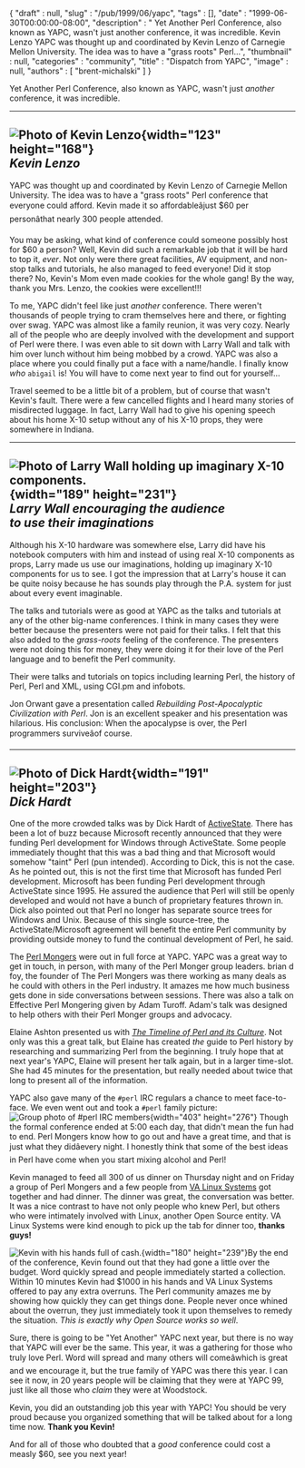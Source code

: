 {
   "draft" : null,
   "slug" : "/pub/1999/06/yapc",
   "tags" : [],
   "date" : "1999-06-30T00:00:00-08:00",
   "description" : " Yet Another Perl Conference, also known as YAPC, wasn't just another conference, it was incredible. Kevin Lenzo YAPC was thought up and coordinated by Kevin Lenzo of Carnegie Mellon University. The idea was to have a &quot;grass roots&quot; Perl...",
   "thumbnail" : null,
   "categories" : "community",
   "title" : "Dispatch from YAPC",
   "image" : null,
   "authors" : [
      "brent-michalski"
   ]
}





Yet Another Perl Conference, also known as YAPC, wasn't just *another*
conference, it was incredible.

  -----------------------------------------------------------------------------------------
  ![Photo of Kevin Lenzo](/images/_pub_1999_06_yapc/kevin.jpg){width="123" height="168"}\
  *Kevin Lenzo*
  -----------------------------------------------------------------------------------------

YAPC was thought up and coordinated by Kevin Lenzo of Carnegie Mellon
University. The idea was to have a "grass roots" Perl conference that
everyone could afford. Kevin made it so affordableâjust \$60 per
personâthat nearly 300 people attended.

You may be asking, what kind of conference could someone possibly host
for \$60 a person? Well, Kevin did such a remarkable job that it will be
hard to top it, *ever*. Not only were there great facilities, AV
equipment, and non-stop talks and tutorials, he also managed to feed
everyone! Did it stop there? No, Kevin's Mom even made cookies for the
whole gang! By the way, thank you Mrs. Lenzo, the cookies were
excellent!!!

To me, YAPC didn't feel like just *another* conference. There weren't
thousands of people trying to cram themselves here and there, or
fighting over swag. YAPC was almost like a family reunion, it was very
cozy. Nearly all of the people who are deeply involved with the
development and support of Perl were there. I was even able to sit down
with Larry Wall and talk with him over lunch without him being mobbed by
a crowd. YAPC was also a place where you could finally put a face with a
name/handle. I finally know *who* `abigail` is! You will have to come
next year to find out for yourself...

Travel seemed to be a little bit of a problem, but of course that wasn't
Kevin's fault. There were a few cancelled flights and I heard many
stories of misdirected luggage. In fact, Larry Wall had to give his
opening speech about his home X-10 setup without any of his X-10 props,
they were somewhere in Indiana.

  ------------------------------------------------------------------------------------------------------------------------------------
  ![Photo of Larry Wall holding up imaginary X-10 components.](/images/_pub_1999_06_yapc/larry_x10_1.jpg){width="189" height="231"}\
  *Larry Wall encouraging the audience\
  to use their imaginations*
  ------------------------------------------------------------------------------------------------------------------------------------

Although his X-10 hardware was somewhere else, Larry did have his
notebook computers with him and instead of using real X-10 components as
props, Larry made us use our imaginations, holding up imaginary X-10
components for us to see. I got the impression that at Larry's house it
can be quite noisy because he has sounds play through the P.A. system
for just about every event imaginable.

The talks and tutorials were as good at YAPC as the talks and tutorials
at any of the other big-name conferences. I think in many cases they
were better because the presenters were not paid for their talks. I felt
that this also added to the *grass-roots* feeling of the conference. The
presenters were not doing this for money, they were doing it for their
love of the Perl language and to benefit the Perl community.

Their were talks and tutorials on topics including learning Perl, the
history of Perl, Perl and XML, using CGI.pm and infobots.

Jon Orwant gave a presentation called *Rebuilding Post-Apocalyptic
Civilization with Perl*. Jon is an excellent speaker and his
presentation was hilarious. His conclusion: When the apocalypse is over,
the Perl programmers surviveâof course.

  ------------------------------------------------------------------------------------------------
  ![Photo of Dick Hardt ](/images/_pub_1999_06_yapc/dick_hardt_1.jpg){width="191" height="203"}\
  *Dick Hardt*
  ------------------------------------------------------------------------------------------------

One of the more crowded talks was by Dick Hardt of
[ActiveState](http://www.activestate.com). There has been a lot of buzz
because Microsoft recently announced that they were funding Perl
development for Windows through ActiveState. Some people immediately
thought that this was a bad thing and that Microsoft would somehow
"taint" Perl (pun intended). According to Dick, this is not the case. As
he pointed out, this is not the first time that Microsoft has funded
Perl development. Microsoft has been funding Perl development through
ActiveState since 1995. He assured the audience that Perl will still be
openly developed and would not have a bunch of proprietary features
thrown in. Dick also pointed out that Perl no longer has separate source
trees for Windows and Unix. Because of this single source-tree, the
ActiveState/Microsoft agreement will benefit the entire Perl community
by providing outside money to fund the continual development of Perl, he
said.

The [Perl Mongers](http://www.pm.org) were out in full force at YAPC.
YAPC was a great way to get in touch, in person, with many of the Perl
Monger group leaders. brian d foy, the founder of The Perl Mongers was
there working as many deals as he could with others in the Perl
industry. It amazes me how much business gets done in side conversations
between sessions. There was also a talk on Effective Perl Mongering
given by Adam Turoff. Adam's talk was designed to help others with their
Perl Monger groups and advocacy.

Elaine Ashton presented us with *[The Timeline of Perl and its
Culture](http://chaos.wustl.edu/perlhistory/)*. Not only was this a
great talk, but Elaine has created *the* guide to Perl history by
researching and summarizing Perl from the beginning. I truly hope that
at next year's YAPC, Elaine will present her talk again, but in a larger
time-slot. She had 45 minutes for the presentation, but really needed
about twice that long to present all of the information.

YAPC also gave many of the `#perl` IRC regulars a chance to meet
face-to-face. We even went out and took a `#perl` family picture:\
![Group photo of \#perl IRC
members](/images/_pub_1999_06_yapc/perl_1.jpg){width="403" height="276"}
Though the formal conference ended at 5:00 each day, that didn't mean
the fun had to end. Perl Mongers know how to go out and have a great
time, and that is just what they didâevery night. I honestly think that
some of the best ideas in Perl have come when you start mixing alcohol
and Perl!

Kevin managed to feed all 300 of us dinner on Thursday night and on
Friday a group of Perl Mongers and a few people from [VA Linux
Systems](http://www.valinux.com) got together and had dinner. The dinner
was great, the conversation was better. It was a nice contrast to have
not only people who knew Perl, but others who were intimately involved
with Linux, another Open Source entity. VA Linux Systems were kind
enough to pick up the tab for dinner too, **thanks guys!**

![Kevin with his hands full of
cash.](/images/_pub_1999_06_yapc/kevin_money2.jpg){width="180"
height="239"}By the end of the conference, Kevin found out that they had
gone a little over the budget. Word quickly spread and people
immediately started a collection. Within 10 minutes Kevin had \$1000 in
his hands and VA Linux Systems offered to pay any extra overruns. The
Perl community amazes me by showing how quickly they can get things
done. People never once whined about the overrun, they just immediately
took it upon themselves to remedy the situation. *This is exactly why
Open Source works so well*.

Sure, there is going to be "Yet Another" YAPC next year, but there is no
way that YAPC will ever be the same. This year, it was a gathering for
those who truly love Perl. Word will spread and many others will
comeâwhich is great and we encourage it, but the true family of YAPC was
there this year. I can see it now, in 20 years people will be claiming
that they were at YAPC 99, just like all those who *claim* they were at
Woodstock.

Kevin, you did an outstanding job this year with YAPC! You should be
very proud because you organized something that will be talked about for
a long time now. **Thank you Kevin!**

And for all of those who doubted that a *good* conference could cost a
measly \$60, see you next year!


